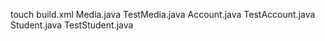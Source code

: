 touch build.xml Media.java TestMedia.java Account.java TestAccount.java Student.java TestStudent.java
